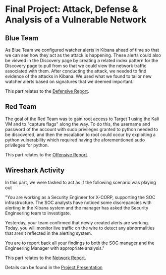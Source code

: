 # Final Project: Attack, Defense & Analysis of a Vulnerable Network

## Blue Team

As Blue Team we configured watcher alerts in Kibana ahead of time so that we can see how they act as the attack is happening. These alerts could also be viewed in the Discovery page by creating a related index pattern for the Discovery page to pull from so that we could view the network traffic associated with them.
After conducting the attack, we needed to find evidence of the attacks in Kibana. We used what we found to tailor new watcher alerts based on signatures that we deemed important. 

This part relates to the [Defensive Report](/Defensive%20Report.md).

## Red Team

The goal of the Red Team was to gain root access to Target 1 using the Kali VM and to "capture flags" along the way. To do this, the username and password of the account with sudo privileges granted to python needed to be discovered, and then the escalation to root could occur by exploiting a python vulnerability which required having the aforementioned sudo privileges for python.

This part relates to the [Offensive Report](Offensive%20Report.md).

## Wireshark Activity

In this part, we were tasked to act as if the following scenario was playing out

"You are working as a Security Engineer for X-CORP, supporting the SOC infrastructure. The SOC analysts have noticed some discrepancies with alerting in the Kibana system and the manager has asked the Security Engineering team to investigate.

Yesterday, your team confirmed that newly created alerts are working. Today, you will monitor live traffic on the wire to detect any abnormalities that aren't reflected in the alerting system.

You are to report back all your findings to both the SOC manager and the Engineering Manager with appropriate analysis." 

This part relates to the [Network Report](/Network%20Report.md).

Details can be found in the [Project Presentation](https://docs.google.com/presentation/d/1FHGCIpeklxHBZqKLHTWi228rQrTHEQ1V/edit?usp=sharing&ouid=110315788476304063614&rtpof=true&sd=true)
